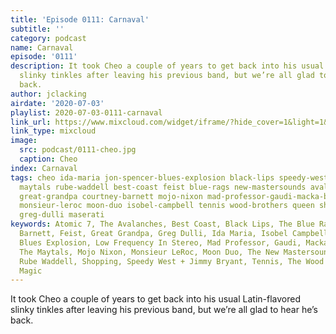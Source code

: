 ```yaml
---
title: 'Episode 0111: Carnaval'
subtitle: ''
category: podcast
name: Carnaval
episode: '0111'
description: It took Cheo a couple of years to get back into his usual Latin-flavored
  slinky tinkles after leaving his previous band, but we’re all glad to hear he’s
  back.
author: jclacking
airdate: '2020-07-03'
playlist: 2020-07-03-0111-carnaval
link_url: https://www.mixcloud.com/widget/iframe/?hide_cover=1&light=1&hide_artwork=1&feed=%2Fthe-lacking-org%2Fkj05px-111-carnaval%2F
link_type: mixcloud
image:
  src: podcast/0111-cheo.jpg
  caption: Cheo
index: Carnaval
tags: cheo ida-maria jon-spencer-blues-explosion black-lips speedy-west-jimmy-bryant
  maytals rube-waddell best-coast feist blue-rags new-mastersounds avalanches young-magic
  great-grandpa courtney-barnett mojo-nixon mad-professor-gaudi-macka-b low-frequency-in-stereo
  monsieur-leroc moon-duo isobel-campbell tennis wood-brothers queen shopping atomic-7
  greg-dulli maserati
keywords: Atomic 7, The Avalanches, Best Coast, Black Lips, The Blue Rags, Cheo, Courtney
  Barnett, Feist, Great Grandpa, Greg Dulli, Ida Maria, Isobel Campbell, The Jon Spencer
  Blues Explosion, Low Frequency In Stereo, Mad Professor, Gaudi, Macka B, Maserati,
  The Maytals, Mojo Nixon, Monsieur LeRoc, Moon Duo, The New Mastersounds, Queen,
  Rube Waddell, Shopping, Speedy West + Jimmy Bryant, Tennis, The Wood Brothers, Young
  Magic
---
```

It took Cheo a couple of years to get back into his usual Latin-flavored slinky tinkles after leaving his previous band, but we’re all glad to hear he’s back.
